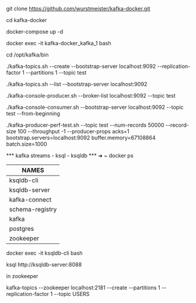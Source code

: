 git clone https://github.com/wurstmeister/kafka-docker.git

cd kafka-docker

docker-compose up -d

docker exec -it kafka-docker_kafka_1 bash

cd /opt/kafka/bin


./kafka-topics.sh --create --bootstrap-server localhost:9092 --replication-factor 1 --partitions 1 --topic test

./kafka-topics.sh --list --bootstrap-server localhost:9092

./kafka-console-producer.sh --broker-list localhost:9092 --topic test

./kafka-console-consumer.sh --bootstrap-server localhost:9092 --topic test --from-beginning

./kafka-producer-perf-test.sh   --topic test   --num-records 50000   --record-size 100   --throughput -1   --producer-props acks=1   bootstrap.servers=localhost:9092   buffer.memory=67108864   batch.size=1000

*** kafka streams - ksql - ksqldb ***
➜  ~ docker ps

| __NAMES__ |
|--------------|
| ksqldb-cli |
| ksqldb-server |
| kafka-connect  |
| schema-registry |
| kafka |
| postgres 
| zookeeper |






docker exec -it ksqldb-cli bash

ksql http://ksqldb-server:8088


in zookeeper

kafka-topics --zookeeper localhost:2181 --create --partitions 1 --replication-factor 1 --topic USERS



